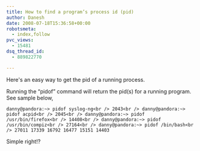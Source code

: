 ```yaml
---
title: How to find a program’s process id (pid)
author: Danesh
date: 2008-07-18T15:36:58+00:00
robotsmeta:
  - index,follow
pvc_views:
  - 15481
dsq_thread_id:
  - 889822770

---
```

Here's an easy way to get the pid of a running process.

Running the &#8220;pidof&#8221; command will return the pid(s) for a running program. See sample below,

`danny@pandora:~> pidof syslog-ng<br />
2043<br />
danny@pandora:~> pidof acpid<br />
2045<br />
danny@pandora:~> pidof /usr/bin/firefox<br />
14408<br />
danny@pandora:~> pidof /usr/bin/compiz<br />
27164<br />
danny@pandora:~> pidof /bin/bash<br />
27011 17339 16792 16477 15151 14403`

Simple right!?